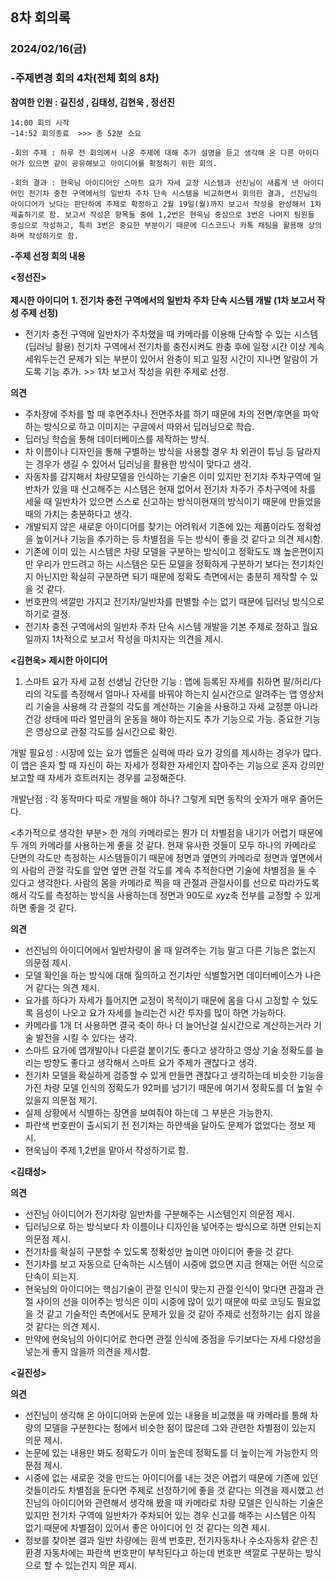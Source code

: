 ## 8차 회의록
### 2024/02/16(금)
### -주제변경 회의 4차(전체 회의 8차) 

**참여한 인원 : 길진성 , 김태성, 김현욱 , 정선진**

```
14:00 회의 시작
~14:52 회의종료  >>> 총 52분 소요

-회의 주제 : 하루 전 회의에서 나온 주제에 대해 추가 설명을 듣고 생각해 온 다른 아이디어가 있으면 같이 공유해보고 아이디어를 확정하기 위한 회의.

-회의 결과 : 현욱님 아이디어인 스마트 요가 자세 교정 시스템과 선진님이 새롭게 낸 아이디어인 전기차 충전 구역에서의 일반차 주차 단속 시스템을 비교하면서 회의한 결과, 선진님의 아이디어가 낫다는 판단하에 주제로 확정하고 2월 19일(월)까지 보고서 작성을 완성해서 1차 제출하기로 함. 보고서 작성은 항목들 중에 1,2번은 현욱님 중심으로 3번은 나머지 팀원들 중심으로 작성하고, 특히 3번은 중요한 부분이기 때문에 디스코드나 카톡 채팅을 활용해 상의하며 작성하기로 함. 

```

**-주제 선정 회의 내용** 

**<정선진>** </br></br>
**제시한 아이디어**
**1. 전기차 충전 구역에서의 일반차 주차 단속 시스템 개발 (1차 보고서 작성 주제 선정)**
- 전기차 충전 구역에 일반차가 주차했을 때 카메라를 이용해 단속할 수 있는 시스템(딥러닝 활용)
전기차 구역에서 전기차를 충전시켜도 완충 후에 일정 시간 이상 계속 세워두는건 문제가 되는 부분이 있어서 완충이 되고 일정 시간이 지나면 알람이 가도록 기능 추가. >> 1차 보고서 작성을 위한 주제로 선정.

**의견**
- 주차장에 주차를 할 때 후면주차나 전면주차를 하기 때문에 차의 전면/후면을 파악하는 방식으로 하고
이미지는 구글에서 따와서 딥러닝으로 학습.
- 딥러닝 학습을 통해 데이터베이스를 제작하는 방식.
- 차 이름이나 디자인을 통해 구별하는 방식을 사용할 경우 차 외관이 튜닝 등 달라지는 경우가 생길 수 있어서 딥러닝을 활용한 방식이 맞다고 생각.
- 자동차를 감지해서 차량모델을 인식하는 기술은 이미 있지만 전기차 주차구역에 일반차가 있을 때 신고해주는 시스템은 현재 없어서 전기차 차주가 주차구역에 차를 세울 때 일반차가 있으면 스스로 신고하는 방식이현재의 방식이기 때문에 만들었을 때의 가치는 충분하다고 생각.
- 개발되지 않은 새로운 아이디어를 찾기는 어려워서 기존에 있는 제품이라도 정확성을 높이거나 기능을 추가하는 등 차별점을 두는 방식이 좋을 것 같다고 의견 제시함.
- 기존에 이미 있는 시스템은 차량 모델을 구분하는 방식이고 정확도도 꽤 높은편이지만 우리가 만드려고 하는 시스템은 모든 모델을 정확하게 구분하기 보다는 전기차인지 아닌지만 확실히 구분하면 되기 때문에 정확도 측면에서는 충분히 제작할 수 있을 것 같다.
- 번호판의 색깔만 가지고 전기차/일반차를 판별할 수는 없기 때문에 딥러닝 방식으로 하기로 결정.
- 전기차 충전 구역에서의 일반차 주차 단속 시스템 개발을 기본 주제로 정하고 월요일까지 1차적으로 보고서 작성을 마치자는 의견을 제시.



**<김현욱>** 
**제시한 아이디어**
1. 스마트 요가 자세 교정 선생님
간단한 기능 : 앱에 등록된 자세를 취하면 팔/허리/다리의 각도를 측정해서 얼마나 자세를 바꿔야 하는지 실시간으로 알려주는 앱 영상처리 기술을 사용해 각 관절의 각도를 계산하는 기술을 사용하고 자세 교정뿐 아니라 건강 상태에 따라 얼만큼의 운동을 해야 하는지도 추가 기능으로 가능.
중요한 기능은 영상으로 관절 각도를 실시간으로 확인.

개발 필요성 : 시장에 있는 요가 앱들은 실력에 따라 요가 강의를 제시하는 경우가 많다.
이 앱은 혼자 할 때 자신이 하는 자세가 정확한 자세인지 잡아주는 기능으로 혼자 강의만 보고할 때 자세가 흐트러지는 경우를 교정해준다.

개발난점 : 각 동작마다 따로 개발을 해야 하나? 그렇게 되면 동작의 숫자가 매우 줄어든다.

<추가적으로 생각한 부분>
한 개의 카메라로는 뭔가 더 차별점을 내기가 어렵기 때문에 두 개의 카메라를 사용하는게 좋을 것 같다.
현재 유사한 것들이 모두 하나의 카메라로 단면의 각도만 측정하는 시스템들이기 때문에 정면과 옆면의 카메라로 정면과 옆면에서의 사람의 관절 각도를 앞면 옆면 관절 각도를 계속 추적한다면 기술에 차별점을 둘 수 있다고 생각한다. 사람의 몸을 카메라로 찍을 때 관절과 관절사이를 선으로 따라가도록 해서 각도를 측정하는 방식을 사용하는데 정면과 90도로 xyz축 전부를 교정할 수 있게 하면 좋을 것 같다.

**의견**
- 선진님의 아이디어에서 일반차량이 올 때 알려주는 기능 말고 다른 기능은 없는지 의문점 제시.
- 모델 확인을 하는 방식에 대해 질의하고 전기차만 식별할거면 데이터베이스가 나은 거 같다는 의견 제시.
- 요가를 하다가 자세가 틀어지면 교정이 목적이기 때문에 몸을 다시 고정할 수 있도록 음성이 나오고 요가 자세를 늘리는건 시간 투자를 많이 하면 가능하다.
- 카메라를 1개 더 사용하면 결국 축이 하나 더 늘어난걸 실시간으로 계산하는거라 기술 발전을 시킬 수 있다는 생각.
- 스마트 요가에 앱개발이나 다른걸 붙이기도 좋다고 생각하고 영상 기술 정확도를 늘리는 방향도 좋다고 생각해서 스마트 요가 주제가 괜찮다고 생각.
- 전기차 모델을 확실하게 검증할 수 있게 만들면 괜찮다고 생각하는데 비슷한 기능을 가진 차량 모델 인식의 정확도가 92퍼를 넘기기 때문에 여기서 정확도를 더 높일 수 있을지 의문점 제기.
- 실제 상황에서 식별하는 장면을 보여줘야 하는데 그 부분은 가능한지.
- 파란색 번호판이 출시되기 전 전기차는 하얀색을 달아도 문제가 없었다는 정보 제시.  
- 현욱님이 주제 1,2번을 맡아서 작성하기로 함.





**<김태성>** 

**의견**
- 선진님 아이디어가 전기차랑 일반차를 구분해주는 시스템인지 의문점 제시.
- 딥러닝으로 하는 방식보다 차 이름이나 디자인을 넣어주는 방식으로 하면 안되는지 의문점 제시.
- 전기차를 확실히 구분할 수 있도록 정확성만 높이면 아이디어 좋을 것 같다.
- 전기차를 보고 자동으로 단속하는 시스템이 시중에 없으면 지금 현재는 어떤 식으로 단속이 되는지.
- 현욱님의 아이디어는 핵심기술이 관절 인식이 맞는지 관절 인식이 맞다면 관절과 관절 사이의 선을 이어주는 방식은 이미 시중에 많이 있기 때문에 따로 코딩도 필요없을 것 같고 기술적인 측면에서도 문제가 있을 것 같아 주제로 선정하기는 쉽지 않을 것 같다는 의견 제시.
- 만약에 현욱님의 아이디어로 한다면 관절 인식에 중점을 두기보다는 자세 다양성을 넣는게 좋지 않을까 의견을 제시함.



**<길진성>**

**의견**
- 선진님이 생각해 온 아이디어와 논문에 있는 내용을 비교했을 때 카메라를 통해 차량의 모델을 구분한다는 점에서 비슷한 점이 많은데 그와 관련한 차별점이 있는지 의문 제시.
- 논문에 있는 내용만 봐도 정확도가 이미 높은데 정확도를 더 높이는게 가능한지 의문점 제시.
- 시중에 없는 새로운 것을 만드는 아이디어를 내는 것은 어렵기 때문에 기존에 있던 것들이라도 차별점을 둔다면 주제로 선정하기에 좋을 것 같다는 의견을 제시했고 선진님의 아이디어와 관련해서 생각해 봤을 때 카메라로 차량 모델은 인식하는 기술은 있지만 전기차 구역에 일반차가 주차되어 있는 경우 신고를 해주는 시스템은 아직 없기 때문에 차별점이 있어서 좋은 아이디어 인 것 같다는 의견 제시.
- 정보를 찾아본 결과 일반 차량에는 흰색 번호판, 전기자동차나 수소자동차 같은 친환경 자동차에는 파란색 번호판이 부착된다고 하는데 번호판 색깔로 구분하는 방식으로 할 수 있는건지 의문 제시.
